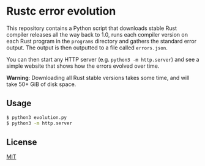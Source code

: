 # Rustc error evolution
This repository contains a Python script that downloads stable Rust compiler releases all the way back to 1.0, runs each compiler version on each Rust program in the `programs` directory and gathers the standard error output. The output is then outputted to a file called `errors.json`.

You can then start any HTTP server (e.g. `python3 -m http.server`) and see a simple website that shows how the errors evolved over time.

**Warning**: Downloading all Rust stable versions takes some time, and will take 50+ GiB of disk space.

## Usage

```bash
$ python3 evolution.py
$ python3 -m http.server
```

## License
[MIT](LICENSE)
